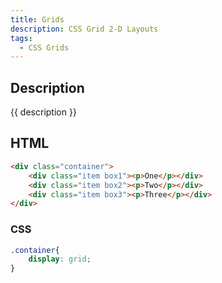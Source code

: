 ```yaml
---
title: Grids
description: CSS Grid 2-D Layouts
tags:
  - CSS Grids
---
```


## Description

{{ description }}

## HTML

```html
<div class="container">
    <div class="item box1"><p>One</p></div>
    <div class="item box2"><p>Two</p></div>
    <div class="item box3"><p>Three</p></div>
</div>
```

### CSS

```css
.container{
    display: grid;
}
```

